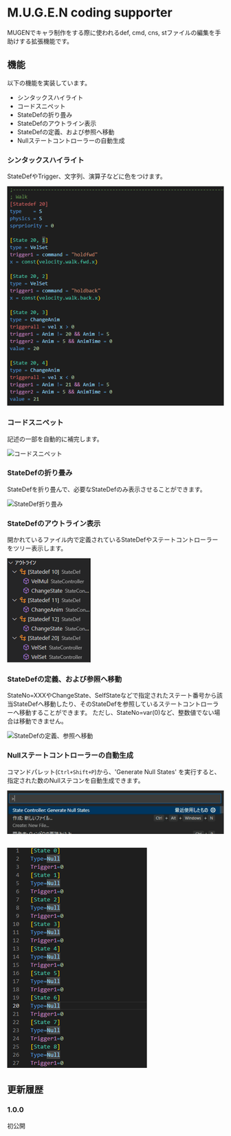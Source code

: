 # M.U.G.E.N coding supporter

MUGENでキャラ制作をする際に使われるdef, cmd, cns, stファイルの編集を手助けする拡張機能です。

## 機能

以下の機能を実装しています。
* シンタックスハイライト
* コードスニペット
* StateDefの折り畳み
* StateDefのアウトライン表示
* StateDefの定義、および参照へ移動
* Nullステートコントローラーの自動生成

### **シンタックスハイライト**
StateDefやTrigger、文字列、演算子などに色をつけます。

![シンタックスハイライト](images/Syntax%20Highlight.png)

### **コードスニペット**
記述の一部を自動的に補完します。

![コードスニペット](images/Code%20Snippet.gif)

### **StateDefの折り畳み**
StateDefを折り畳んで、必要なStateDefのみ表示させることができます。

![StateDef折り畳み](images/StateDef%20Folding.gif)

### **StateDefのアウトライン表示**
開かれているファイル内で定義されているStateDefやステートコントローラーをツリー表示します。

![StateDefアウトライン](images/StateDef%20Outline.png)

### **StateDefの定義、および参照へ移動**

StateNo=XXXやChangeState、SelfStateなどで指定されたステート番号から該当StateDefへ移動したり、そのStateDefを参照しているステートコントローラーへ移動することができます。
ただし、StateNo=var(0)など、整数値でない場合は移動できません。

![StateDefの定義、参照へ移動](images/Go%20to%20Definition%20Reference.gif)

### **Nullステートコントローラーの自動生成**

コマンドパレット(`Ctrl+Shift+P`)から、'Generate Null States' を実行すると、指定された数のNullステコンを自動生成できます。

![Nullステコン自動生成](images/Generate%20Null.gif)

![生成されたNullステコン](images/Null%20StateControllers.png)
---

## 更新履歴

### 1.0.0

初公開
